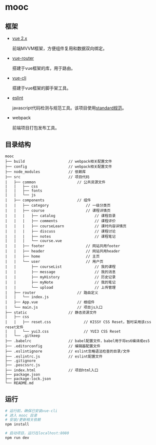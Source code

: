 # mooc



## 框架

* [vue 2.x](https://cn.vuejs.org/v2/guide/)

  前端MVVM框架，方便组件复用和数据双向绑定。

* [vue-router](https://router.vuejs.org/zh/)

  搭建于vue框架的库，用于路由。

* [vue-cli](https://cli.vuejs.org/zh/)

  搭建于vue框架的脚手架工具。

* [eslint](https://cn.eslint.org/)

  javascript代码检测与规范工具。该项目使用[standard规范](https://github.com/standard/standard/blob/master/docs/RULES-zhcn.md)。

* webpack

  前端项目打包发布工具。



## 目录结构

```
mooc
├── build                    // webpack相关配置文件
├── config                   // webpack相关配置文件
├── node_modules             // 依赖库
├── src                      // 项目代码
|   ├── common                   // 公共资源文件
|   |   ├── css
|   |   ├── fonts
|   |   └── js
|   ├── components               // 组件
|   |   ├── category                 // 一级分类页
|   |   ├── course                   // 课程详情页
|   |   |   ├── catalog                  // 课程目录
|   |   |   ├── comments                 // 课程评价
|   |   |   ├── courseLearn              // 课时内容详情页
|   |   |   ├── discuss                  // 课程讨论
|   |   |   ├── notes                    // 课程笔记
|   |   |   └── course.vue
|   |   ├── footer                   // 网站共用footer
|   |   ├── header                   // 网站共用header
|   |   ├── home                     // 主页
|   |   └── user                     // 用户页
|   |       ├── courseList               // 我的课程
|   |       ├── message                  // 我的消息
|   |       ├── myHistory                // 历史记录
|   |       ├── myNote                   // 我的笔记
|   |       └── upload                   // 上传管理
|   ├── router                   // 路由定义
|   |   └── index.js
|   ├── App.vue                  // 根组件
|   └── main.js                  // 项目js入口
├── static                   // 静态资源文件
|   ├── css
|   |   ├── reset.css               // KISSY CSS Reset，暂时采用该css reset文件
|   |   └── yui3.css                // YUI3 CSS Reset
|   └── .gitkeep
├── .babelrc                 // babel配置文件，babel用于将es6编译成es5
├── .editorconfig            // 编辑器配置文件
├── .eslintignore            // eslint忽略语法检查的目录/文件
├── .eslintrc.js             // eslint配置文件
├── .gitignore
├── .poscssrc.js
├── index.html               // 项目html入口
├── package.json
├── package-lock.json
└── README.md

```



## 运行

``` bash
# 运行前，确保已安装vue-cli
# 进入 mooc 目录
# 安装/更新相关依赖
npm install

# 启动项目，运行在localhost:8080
npm run dev
```


